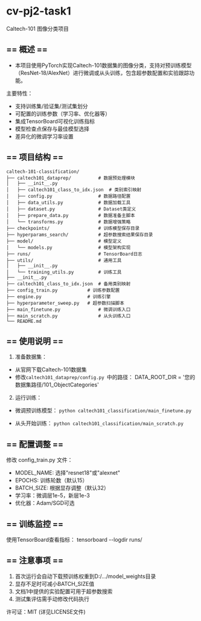 # cv-pj2-task1
Caltech-101 图像分类项目

## == 概述 ==
- 本项目使用PyTorch实现Caltech-101数据集的图像分类，支持对预训练模型（ResNet-18/AlexNet）进行微调或从头训练，包含超参数配置和实验跟踪功能。

主要特性：
- 支持训练集/验证集/测试集划分
- 可配置的训练参数（学习率、优化器等）
- 集成TensorBoard可视化训练指标
- 模型检查点保存与最佳模型选择
- 差异化的微调学习率设置

## == 项目结构 ==
```
caltech-101-classification/
├── caltech101_dataprep/          # 数据预处理模块
│   ├── __init__.py
│   ├── caltech101_class_to_idx.json  # 类别索引映射
│   ├── config.py                 # 数据路径配置
│   ├── data_utils.py             # 数据加载工具
│   ├── dataset.py                # Dataset类定义
│   ├── prepare_data.py           # 数据准备主脚本
│   └── transforms.py             # 数据增强策略
├── checkpoints/                  # 训练模型保存目录
├── hyperparams_search/           # 超参数搜索结果保存目录
├── model/                        # 模型定义
│   └── models.py                 # 模型架构实现
├── runs/                         # TensorBoard日志
├── utils/                        # 通用工具
│   ├── __init__.py
│   └── training_utils.py         # 训练工具
├── __init__.py
├── caltech101_class_to_idx.json  # 备用类别映射
├── config_train.py           # 训练参数配置
├── engine.py                 # 训练引擎
├── hyperparameter_sweep.py   # 超参数扫描脚本
├── main_finetune.py              # 微调训练入口
├── main_scratch.py               # 从头训练入口
└── README.md
```

## == 使用说明 ==
1. 准备数据集：
- 从官网下载Caltech-101数据集
- 修改`caltech101_dataprep/config.py `中的路径：
  DATA_ROOT_DIR = '您的数据集路径/101_ObjectCategories'

2. 运行训练：
- 微调预训练模型：
  `python caltech101_classification/main_finetune.py`
  
- 从头开始训练：
  `python caltech101_classification/main_scratch.py`

## == 配置调整 ==
修改 config_train.py 文件：
- MODEL_NAME: 选择"resnet18"或"alexnet"
- EPOCHS: 训练轮数（默认15）
- BATCH_SIZE: 根据显存调整（默认32）
- 学习率：微调层1e-5，新层1e-3
- 优化器：Adam/SGD可选

## == 训练监控 ==
使用TensorBoard查看指标：
tensorboard --logdir runs/

## == 注意事项 ==
1. 首次运行会自动下载预训练权重到D:/.../model_weights目录
2. 显存不足时可减小BATCH_SIZE值
3. 文档1中提供的实验配置可用于超参数搜索
4. 测试集评估需手动修改代码执行

许可证：MIT (详见LICENSE文件)
